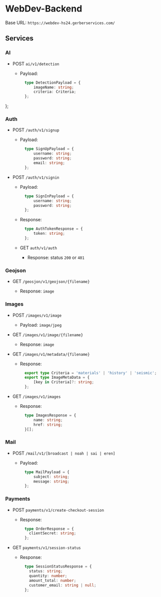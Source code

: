 # WebDev-Backend

Base URL: `https://webdev-hs24.gerberservices.com/`

## Services

### AI

- POST `ai/v1/detection`

  - Payload: 

    ```ts
      type DetectionPayload = {
	      imageName: string;
	      criteria: Criteria;
      };
    ```
}; 

### Auth

- POST `/auth/v1/signup`

  - Payload:

    ```ts
      type SignUpPayload = {
    	  username: string;
    	  password: string;
    	  email: string;
      };
    ```

- POST `/auth/v1/signin`

  - Payload:

    ```ts
      type SignInPayload = {
    	  username: string;
    	  password: string;
      };
    ```

  - Response:

    ```ts
      type AuthTokenResponse = {
    	  token: string;
      };
    ```
  - GET `auth/v1/auth`

    - Response: status `200` or `401`

### Geojson

- GET `/geosjon/v1/geojson/{filename}`

  - Response: `image`

### Images

- POST `/images/v1/image`

  - Payload: `image/jpeg`

- GET `/images/v1/image/{filename}`

  - Response: `image`

- GET `/images/v1/metadata/{filename}`

  - Response:

    ```ts
      export type Criteria = 'materials' | 'history' | 'seismic';
      export type ImageMetaData = {
	      [key in Criteria]?: string;
      };
    ```

- GET `/images/v1/images`

  - Response:

    ```ts
      type ImagesResponse = {
    	  name: string;
    	  href: string;
      }[];
    ```

### Mail

- POST `/mail/v1/[broadcast | noah | sai | eren]`

  - Payload: 
  
    ```ts
      type MailPayload = {
	      subject: string;
	      message: string;
      };
    ```

### Payments

- POST `payments/v1/create-checkout-session`

  - Response:
    ```ts
      type OrderResponse = {
        clientSecret: string;
      };
    ```

- GET `payments/v1/session-status`

  - Response:
    ```ts
      type SessionStatusResponse = {
        status: string;
        quantity: number;
        amount_total: number;
        customer_email: string | null;
      };
    ```
